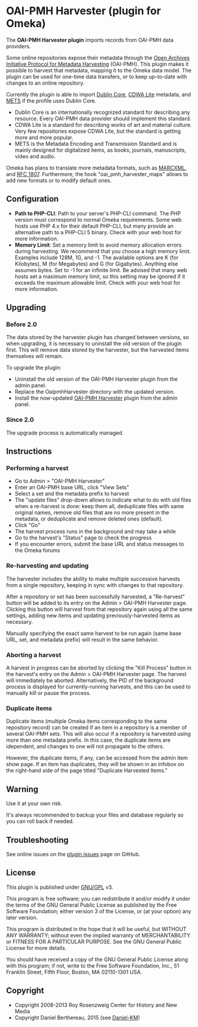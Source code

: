 OAI-PMH Harvester (plugin for Omeka)
====================================

The __OAI-PMH Harvester plugin__ imports records from OAI-PMH data providers.

Some online repositories expose their metadata through the [Open Archives
Initiative Protocol for Metadata Harvesting] (OAI-PMH). This plugin makes it
possible to harvest that metadata, mapping it to the Omeka data model. The
plugin can be used for one-time data transfers, or to keep up-to-date with
changes to an online repository.

Currently the plugin is able to import [Dublin Core], [CDWA Lite] metadata, and
[METS] if the profile uses Dublin Core.

* Dublin Core is an internationally recognized standard for describing any
resource. Every OAI-PMH data provider should implement this standard.
* CDWA Lite is a standard for describing works of art and material culture. Very few
repositories expose CDWA Lite, but the standard is getting more and more
popular.
* METS is the Metadata Encoding and Transmission Standard and is mainly designed
for digitalized items, as books, journals, manuscripts, video and audio.

Omeka has plans to translate more metadata formats, such as [MARCXML], and
[RFC 1807]. Furthermore, the hook "oai_pmh_harvester_maps" allows to add new
formats or to modify default ones.

Configuration
-------------

* __Path to PHP-CLI__: Path to your server's PHP-CLI command. The PHP version
  must correspond to normal Omeka requirements. Some web hosts use PHP 4.x for
  their default PHP-CLI, but many provide an alternative path to a PHP-CLI
  5 binary. Check with your web host for more information.
* __Memory Limit__: Set a memory limit to avoid memory allocation errors during
  harvesting. We recommend that you choose a high memory limit. Examples
  include 128M, 1G, and -1. The available options are K (for Kilobytes), M (for
  Megabytes) and G (for Gigabytes). Anything else assumes bytes. Set to -1 for
  an infinite limit. Be advised that many web hosts set a maximum memory limit,
  so this setting may be ignored if it exceeds the maximum allowable limit.
  Check with your web host for more information.

Upgrading
---------

### Before 2.0

The data stored by the harvester plugin has changed between versions, so when
upgrading, it is necessary to uninstall the old version of the plugin first.
This will remove data stored by the harvester, but the harvested items
themselves will remain.

To upgrade the plugin:

* Uninstall the old version of the OAI-PMH Harvester plugin from the admin panel.
* Replace the OaipmhHarvester directory with the updated version.
* Install the now-updated [OAI-PMH Harvester] plugin from the admin panel.

### Since 2.0

The upgrade process is automatically managed.

Instructions
------------

### Performing a harvest

* Go to Admin > "OAI-PMH Harvester"
* Enter an OAI-PMH base URL, click "View Sets"
* Select a set and the metadata prefix to harvest
* The "update files" drop-down allows to indicate what to do with old files when
a re-harvest is done: keep them all, deduplicate files with same original names,
remove old files that are no more present in the metadata, or deduplicate and
remove deleted ones (default).
* Click "Go"
* The harvest process runs in the background and may take a while
* Go to the harvest's "Status" page to check the progress
* If you encounter errors, submit the base URL and status messages to the Omeka forums

### Re-harvesting and updating

The harvester includes the ability to make multiple successive harvests from
a single repository, keeping in sync with changes to that repository.

After a repository or set has been successfully harvested, a "Re-harvest"
button will be added to its entry on the Admin > OAI-PMH Harvester page.
Clicking this button will harvest from that repository again using all the same
settings, adding new items and updating previously-harvested items as
necessary.

Manually specifying the exact same harvest to be run again (same base URL, set,
and metadata prefix) will result in the same behavior.

### Aborting a harvest

A harvest in progress can be aborted by clicking the "Kill Process" button in
the harvest's entry on the Admin > OAI-PMH Harvester page.  The harvest will
immediately be aborted.  Alternatively, the PID of the background process is
displayed for currently-running harvests, and this can be used to manually kill
or pause the process.

### Duplicate items

Duplicate items (multiple Omeka items corresponding to the same repository
record) can be created if an item in a repository is a member of several
OAI-PMH sets.  This will also occur if a repository is harvested using more
than one metadata prefix.  In this case, the duplicate items are idependent,
and changes to one will not propagate to the others.

However, the duplicate items, if any, can be accessed from the admin item show
page.  If an item has duplicates, they will be shown in an infobox on the
right-hand side of the page titled "Duplicate Harvested Items."

Warning
-------

Use it at your own risk.

It's always recommended to backup your files and database regularly so you can
roll back if needed.

Troubleshooting
---------------

See online issues on the [plugin issues] page on GitHub.

License
-------

This plugin is published under [GNU/GPL] v3.

This program is free software; you can redistribute it and/or modify it under
the terms of the GNU General Public License as published by the Free Software
Foundation; either version 3 of the License, or (at your option) any later
version.

This program is distributed in the hope that it will be useful, but WITHOUT
ANY WARRANTY; without even the implied warranty of MERCHANTABILITY or FITNESS
FOR A PARTICULAR PURPOSE. See the GNU General Public License for more
details.

You should have received a copy of the GNU General Public License along with
this program; if not, write to the Free Software Foundation, Inc.,
51 Franklin Street, Fifth Floor, Boston, MA 02110-1301 USA.

Copyright
---------

* Copyright 2008-2013 Roy Rosenzweig Center for History and New Media
* Copyright Daniel Berthereau, 2015 (see [Daniel-KM])


[Omeka]: https://omeka.org
[Open Archives Initiative Protocol for Metadata Harvesting]: http://www.openarchives.org/pmh
[Dublin Core]: http://dublincore.org/documents/dces
[CDWA Lite]: http://www.getty.edu/research/conducting_research/standards/cdwa/cdwalite.html
[METS]: http://www.loc.gov/standards/mets
[MARCXML]: http://www.loc.gov/standards/marcxml
[RFC 1807]: http://www.ietf.org/rfc/rfc1807.txt
[OAI-PMH Harvester]: https://github.com/omeka/plugin-OaipmhHarvester
[plugin issues]: https://github.com/omeka/plugin-OaipmhHarvester/issues
[GNU/GPL]: https://www.gnu.org/licenses/gpl-3.0.html
[Daniel-KM]: https://github.com/Daniel-KM "Daniel Berthereau"
